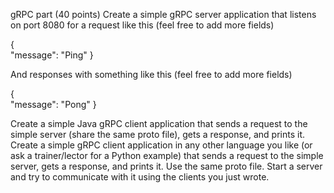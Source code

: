 gRPC part (40 points)
Create a simple gRPC server application that listens on port 8080 for a request like this (feel free to add more fields) 

{      
      "message": "Ping" 
 }

And responses with something like this (feel free to add more fields)

 {     
       "message": "Pong" 
 }


Create a simple Java gRPC client application that sends a request to the simple server (share the same proto file), gets a response, and prints it.
Create a simple gRPC client application in any other language you like (or ask a trainer/lector for a Python example) that sends a request to the simple server, gets a response, and prints it. Use the same proto file.
Start a server and try to communicate with it using the clients you just wrote.

